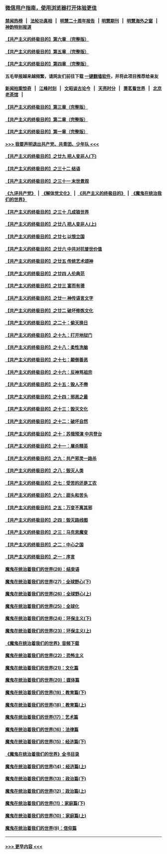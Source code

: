 ### [微信用户指南，使用浏览器打开体验更佳](https://github.com/gfw-breaker/banned-news1/blob/master/indexes/wechat-guide.md?t=0)
#### [禁闻热榜](热点新闻.md?t=0)  &nbsp;&nbsp;|&nbsp;&nbsp; [法轮功真相](https://github.com/gfw-breaker/truth/blob/master/README.md?t=0) &nbsp;&nbsp;|&nbsp;&nbsp; [明慧二十周年报告](https://github.com/gfw-breaker/mh-reports/blob/master/README.md?t=0) &nbsp;&nbsp;|&nbsp;&nbsp;[明慧期刊](https://github.com/gfw-breaker/mh-qikan) &nbsp;&nbsp;|&nbsp;&nbsp; [明慧海外之窗](https://github.com/gfw-breaker/mh-news/blob/master/README.md?t=0) &nbsp;&nbsp;|&nbsp;&nbsp; [神韵特别报道](https://github.com/gfw-breaker/mh-news/blob/master/shenyun.md?t=0)
#### [【共产主义的终极目的】第六章 （完整版）](../pages/nsc422/n11428913.md?t=02081611) 
#### [【共产主义的终极目的】第五章 （完整版）](../pages/nsc422/n11428912.md?t=02081611) 
#### [【共产主义的终极目的】第四章 （完整版）](../pages/nsc422/n11428907.md?t=02081611) 
#### 五毛举报越来越频繁，请网友们前往下载 [一键翻墙软件](https://github.com/gfw-breaker/ssr-accounts)，并将此项目推荐给亲友
#### [新闻拍案惊奇](https://github.com/gfw-breaker/banned-news1/blob/master/pages/link4.md) &nbsp;&nbsp;|&nbsp;&nbsp; [江峰时刻](https://github.com/gfw-breaker/banned-news1/blob/master/pages/link4.md) &nbsp;&nbsp;|&nbsp;&nbsp; [文昭谈古论今](https://github.com/gfw-breaker/banned-news1/blob/master/pages/link4.md) &nbsp;&nbsp;|&nbsp;&nbsp; [天亮时分](https://github.com/gfw-breaker/banned-news1/blob/master/pages/link4.md) &nbsp;&nbsp;|&nbsp;&nbsp; [萧茗看世界](https://github.com/gfw-breaker/banned-news1/blob/master/pages/link4.md) &nbsp;&nbsp;|&nbsp;&nbsp; [北京老茶馆](https://github.com/gfw-breaker/banned-news1/blob/master/pages/link4.md) &nbsp;&nbsp;|&nbsp;&nbsp; 
#### [【共产主义的终极目的】第三章（完整版）](../pages/nsc422/n11428848.md?t=02081611) 
#### [【共产主义的终极目的】第二章（完整版）](../pages/nsc422/n11428831.md?t=02081611) 
#### [【共产主义的终极目的】第一章（完整版）](../pages/nsc422/n11417651.md?t=02081611) 
#### [>>> 我要声明退出共产党、共青团、少年队 <<<](https://github.com/begood0513/goodnews/blob/master/quit/letter.md) 
#### [【共产主义的终极目的】之廿九 把人变非人(下)](../pages/nsc422/n11344140.md?t=02081611) 
#### [【共产主义的终极目的】之三十二 结语](../pages/nsc422/n11360535.md?t=02081611) 
#### [【共产主义的终极目的】之三十一 末世景观](../pages/nsc422/n11351129.md?t=02081611) 
#### [《九评共产党》](https://github.com/begood0513/9ping.md/blob/master/README.md) &nbsp;|&nbsp; [《解体党文化》](../../../../jtdwh.md/blob/master/README.md)  &nbsp;|&nbsp; [《共产主义的终极目的》](../../../../gczydzjmd.md/blob/master/README.md) &nbsp;|&nbsp; [《魔鬼在统治我们的世界》](../../../../mgztzwmdsj.md/blob/master/README.md) 
#### [【共产主义的终极目的】之三十 几成狼世界](../pages/nsc422/n11348280.md?t=02081611) 
#### [【共产主义的终极目的】之廿八 把人变非人(上)](../pages/nsc422/n11340492.md?t=02081611) 
#### [【共产主义的终极目的】之廿七 以恨立国](../pages/nsc422/n11336944.md?t=02081611) 
#### [【共产主义的终极目的】之廿六 中共对抗普世价值](../pages/nsc422/n11324785.md?t=02081611) 
#### [【共产主义的终极目的】之廿五 传统艺术颂神](../pages/nsc422/n11296396.md?t=02081611) 
#### [【共产主义的终极目的】之廿四 人伦典范](../pages/nsc422/n11296397.md?t=02081611) 
#### [【共产主义的终极目的】之廿三 富而有德](../pages/nsc422/n11283598.md?t=02081611) 
#### [【共产主义的终极目的】之廿一 神传语言文字](../pages/nsc422/n11263265.md?t=02081611) 
#### [【共产主义的终极目的】之廿二 破坏修炼文化](../pages/nsc422/n11245728.md?t=02081611) 
#### [【共产主义的终极目的】之二十：偷天换日](../pages/nsc422/n11238846.md?t=02081611) 
#### [【共产主义的终极目的】之十九：打开地狱门](../pages/nsc422/n11206376.md?t=02081611) 
#### [【共产主义的终极目的】之十八：柔性洗脑](../pages/nsc422/n11199994.md?t=02081611) 
#### [【共产主义的终极目的】之十七：颠倒善恶](../pages/nsc422/n11179782.md?t=02081611) 
#### [【共产主义的终极目的】之十六：反神骂祖宗](../pages/nsc422/n11166798.md?t=02081611) 
#### [【共产主义的终极目的】之十五：毁人不倦](../pages/nsc422/n11166792.md?t=02081611) 
#### [【共产主义的终极目的】之十四：邪恶之最](../pages/nsc422/n11150249.md?t=02081611) 
#### [【共产主义的终极目的】之十三：毁灭文化](../pages/nsc422/n11135227.md?t=02081611) 
#### [【共产主义的终极目的】之十二：破坏自然](../pages/nsc422/n11135214.md?t=02081611) 
#### [【共产主义的终极目的】之十：苏俄预演 中共登台](../pages/nsc422/n11118424.md?t=02081611) 
#### [【共产主义的终极目的】之十一：屠杀精英](../pages/nsc422/n11118442.md?t=02081611) 
#### [【共产主义的终极目的】之九：共产邪灵一路杀](../pages/nsc422/n11114139.md?t=02081611) 
#### [【共产主义的终极目的】之八：毁灭人类](../pages/nsc422/n11108503.md?t=02081611) 
#### [【共产主义的终极目的】之七：受苦的还是工农](../pages/nsc422/n11101809.md?t=02081611) 
#### [【共产主义的终极目的】之六：甜头和苦头](../pages/nsc422/n11096971.md?t=02081611) 
#### [【共产主义的终极目的】之五：万变不离其邪](../pages/nsc422/n11091285.md?t=02081611) 
#### [【共产主义的终极目的】之四：毁灭路线图](../pages/nsc422/n11086284.md?t=02081611) 
#### [【共产主义的终极目的】之三：马克思魔变](../pages/nsc422/n11061941.md?t=02081611) 
#### [【共产主义的终极目的】之二：中心之国](../pages/nsc422/n11047728.md?t=02081611) 
#### [【共产主义的终极目的】之一：序言](../pages/nsc422/n11086077.md?t=02081611) 
#### [魔鬼在统治着我们的世界(28)：结束语](../pages/nsc422/n10936246.md?t=02081611) 
#### [魔鬼在统治着我们的世界(27)：全球野心(下)](../pages/nsc422/n10928319.md?t=02081611) 
#### [魔鬼在统治着我们的世界(26)：全球野心(上)](../pages/nsc422/n10900318.md?t=02081611) 
#### [魔鬼在统治着我们的世界(25)：全球化](../pages/nsc422/n10788205.md?t=02081611) 
#### [魔鬼在统治着我们的世界(24)：环保主义(下)](../pages/nsc422/n10695307.md?t=02081611) 
#### [魔鬼在统治着我们的世界(23)：环保主义(上)](../pages/nsc422/n10688613.md?t=02081611) 
#### [《魔鬼在统治着我们的世界》音频下载](../pages/nsc422/n10635553.md?t=02081611) 
#### [魔鬼在统治着我们的世界(22)：恐怖主义](../pages/nsc422/n10614727.md?t=02081611) 
#### [魔鬼在统治着我们的世界(21)：文化篇](../pages/nsc422/n10597706.md?t=02081611) 
#### [魔鬼在统治着我们的世界(20)：媒体篇](../pages/nsc422/n10586579.md?t=02081611) 
#### [魔鬼在统治着我们的世界(19)：教育篇(下)](../pages/nsc422/n10564808.md?t=02081611) 
#### [魔鬼在统治着我们的世界(18)：教育篇(上)](../pages/nsc422/n10526970.md?t=02081611) 
#### [魔鬼在统治着我们的世界(17)：艺术篇](../pages/nsc422/n10499093.md?t=02081611) 
#### [魔鬼在统治着我们的世界(16)：法律篇](../pages/nsc422/n10485969.md?t=02081611) 
#### [魔鬼在统治着我们的世界(15)：经济篇(下)](../pages/nsc422/n10469975.md?t=02081611) 
#### [《魔鬼在统治着我们的世界》全书目录](../pages/nsc422/n10464261.md?t=02081611) 
#### [魔鬼在统治着我们的世界(14)：经济篇(上)](../pages/nsc422/n10457370.md?t=02081611) 
#### [魔鬼在统治着我们的世界(13)：政治篇(下)](../pages/nsc422/n10448270.md?t=02081611) 
#### [魔鬼在统治着我们的世界(12)：政治篇(上)](../pages/nsc422/n10444576.md?t=02081611) 
#### [魔鬼在统治着我们的世界(11)：家庭篇(下)](../pages/nsc422/n10440961.md?t=02081611) 
#### [魔鬼在统治着我们的世界(10)：家庭篇(上)](../pages/nsc422/n10435448.md?t=02081611) 
#### [魔鬼在统治着我们的世界(9)：信仰篇](../pages/nsc422/n10432159.md?t=02081611) 

----
#### [ >>> 更早内容 <<< ](../indexes/nsc422-earlier.md)
